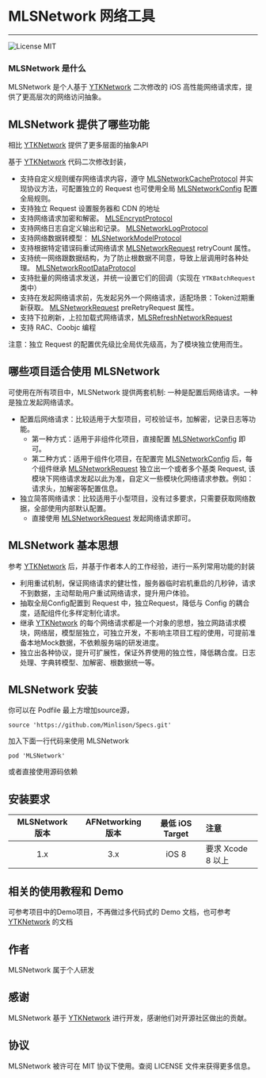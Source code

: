 # MLSNetwork 网络工具
-----

![License MIT](https://img.shields.io/github/license/mashape/apistatus.svg?maxAge=2592000)

### MLSNetwork 是什么

MLSNetwork 是个人基于 [YTKNetwork](https://github.com/yuantiku/YTKNetwork) 二次修改的 iOS 高性能网络请求库，提供了更高层次的网络访问抽象。

## MLSNetwork 提供了哪些功能

相比 [YTKNetwork](https://github.com/yuantiku/YTKNetwork) 提供了更多层面的抽象API

基于 [YTKNetwork](https://github.com/yuantiku/YTKNetwork) 代码二次修改封装，

 * 支持自定义规则缓存网络请求内容，遵守 [MLSNetworkCacheProtocol](./docs/markdown/Protocols/MLSNetworkCacheProtocol.md) 并实现协议方法，可配置独立的 Request 也可使用全局  [MLSNetworkConfig](./docs/markdown/Classes/MLSNetworkConfig.md) 配置全局规则。
 * 支持独立 Request 设置服务器和 CDN 的地址
 * 支持网络请求加密和解密。 [MLSEncryptProtocol](./docs/markdown/Protocols/MLSEncryptProtocol.md)
 * 支持网络日志自定义输出和记录。 [MLSNetworkLogProtocol](./docs/markdown/Protocols/MLSNetworkLogProtocol.md) 
 * 支持网络数据转模型： [MLSNetworkModelProtocol](./docs/markdown/Protocols/MLSNetworkModelProtocol.md) 
 * 支持根据特定错误码重试网络请求 [MLSNetworkRequest](./docs/markdown/Classes/MLSNetworkRequest.md) retryCount 属性。
 * 支持统一网络跟数据结构，为了防止根数据不同意，导致上层调用时各种处理。  [MLSNetworkRootDataProtocol](./docs/markdown/Protocols/MLSNetworkRootDataProtocol.md)
 * 支持批量的网络请求发送，并统一设置它们的回调（实现在 `YTKBatchRequest` 类中）
 * 支持在发起网络请求前，先发起另外一个网络请求，适配场景：Token过期重新获取。 [MLSNetworkRequest](./docs/markdown/Classes/MLSNetworkRequest.md) preRetryRequest 属性。
 * 支持下拉刷新，上拉加载式网络请求，[MLSRefreshNetworkRequest](./docs/markdown/Classes/MLSRefreshNetworkRequest.md)
 * 支持 RAC、Coobjc 编程
	
注意：独立 Request 的配置优先级比全局优先级高，为了模块独立使用而生。

## 哪些项目适合使用 MLSNetwork

可使用在所有项目中，MLSNetwork 提供两套机制: 一种是配置后网络请求。一种是独立发起网络请求。
* 配置后网络请求：比较适用于大型项目，可校验证书，加解密，记录日志等功能。
	* 第一种方式：适用于非组件化项目，直接配置 [MLSNetworkConfig](./docs/markdown/Classes/MLSNetworkConfig.md) 即可。
	* 第二种方式：适用于组件化项目，在配置完 [MLSNetworkConfig](./docs/markdown/Classes/MLSNetworkConfig.md) 后，每个组件继承 [MLSNetworkRequest](./docs/markdown/Classes/MLSNetworkRequest.md) 独立出一个或者多个基类 Request, 该模块下网络请求发起以此为准，自定义一些模块化网络请求参数。例如：请求头，加解密等配置信息。
* 独立简答网络请求：比较适用于小型项目，没有过多要求，只需要获取网络数据，全部使用内部默认配置。
	* 直接使用 [MLSNetworkRequest](./docs/markdown/Classes/MLSNetworkRequest.md) 发起网络请求即可。

## MLSNetwork 基本思想
参考 [YTKNetwork](https://github.com/yuantiku/YTKNetwork) 后，并基于作者本人的工作经验，进行一系列常用功能的封装
* 利用重试机制，保证网络请求的健壮性，服务器临时宕机重启的几秒钟，请求不到数据，主动帮助用户重试网络请求，提升用户体验。
* 抽取全局Config配置到 Request 中，独立Request，降低与 Config 的耦合度，适配组件化多样定制化请求。
* 继承 [YTKNetwork](https://github.com/yuantiku/YTKNetwork) 的每个网络请求都是一个对象的思想，独立网路请求模块，网络层，模型层独立，可独立开发，不影响主项目工程的使用，可提前准备本地Mock数据，不依赖服务端的研发进度。
* 独立出各种协议，提升可扩展性，保证外界使用的独立性，降低耦合度。日志处理、字典转模型、加解密、根数据统一等。

## MLSNetwork 安装
你可以在 Podfile 最上方增加source源，

	source 'https://github.com/Minlison/Specs.git'

加入下面一行代码来使用 MLSNetwork

    pod 'MLSNetwork'

或者直接使用源码依赖

## 安装要求

| MLSNetwork 版本 | AFNetworking 版本 |  最低 iOS Target | 注意 |
|:----------------:|:----------------:|:----------------:|:-----|
| 1.x | 3.x | iOS 8 | 要求 Xcode 8 以上  |

## 相关的使用教程和 Demo
可参考项目中的Demo项目，不再做过多代码式的 Demo 文档，也可参考 [YTKNetwork](https://github.com/yuantiku/YTKNetwork) 的文档

## 作者
MLSNetwork 属于个人研发

## 感谢

MLSNetwork 基于 [YTKNetwork](https://github.com/yuantiku/YTKNetwork) 进行开发，感谢他们对开源社区做出的贡献。

## 协议

MLSNetwork 被许可在 MIT 协议下使用。查阅 LICENSE 文件来获得更多信息。